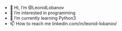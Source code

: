 - 👋 Hi, I’m @LeonidLobanov
- 👀 I’m interested in programming
- 🌱 I’m currently learning Python3
- 📫 How to reach me linkedin.com/in/leonid-lobanov/


